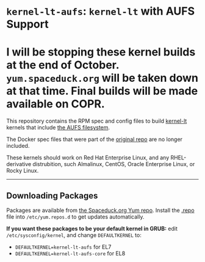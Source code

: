 # `kernel-lt-aufs`: `kernel-lt` with AUFS Support

# I will be stopping these kernel builds at the end of October. `yum.spaceduck.org` will be taken down at that time. Final builds will be made available on COPR.

This repository contains the RPM spec and config files to build [kernel-lt](http://elrepo.org/tiki/kernel-lt) kernels that include [the AUFS filesystem](http://aufs.sourceforge.net).

The Docker spec files that were part of the [original repo](https://github.com/sciurus/docker-rhel-rpm.git) are no longer included.

These kernels should work on Red Hat Enterprise Linux, and any RHEL-derivative distrubition, such Almalinux, CentOS, Oracle Enterprise Linux, or Rocky Linux.

***
## Downloading Packages

Packages are available from [the Spaceduck.org Yum repo](https://yum.spaceduck.org/). Install the [.repo](https://yum.spaceduck.org/kernel-lt-aufs/kernel-lt-aufs.repo) file into `/etc/yum.repos.d` to get updates automatically.

**If you want these packages to be your default kernel in GRUB:** edit `/etc/sysconfig/kernel`, and change `DEFAULTKERNEL` to:
* `DEFAULTKERNEL=kernel-lt-aufs` for EL7
* `DEFAULTKERNEL=kernel-lt-aufs-core` for EL8
